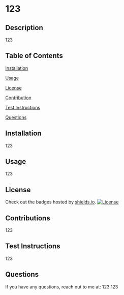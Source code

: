 
# 123
## Description
123

## Table of Contents
[Installation](#installation)

[Usage](#usage)

[License](#license)

[Contribution](#contribution)

[Test Instructions](#testinstructions)

[Questions](#github)

## Installation
123
    
## Usage
123
    
## License
Check out the badges hosted by [shields.io](https://shields.io/). [![License](https://img.shields.io/badge/License-Apache_2.0-blue.svg)](https://opensource.org/licenses/Apache_2.0)
    
## Contributions
123
    
## Test Instructions
123

## Questions 
If you have any questions, reach out to me at:
123
123
